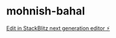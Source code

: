 # mohnish-bahal

[Edit in StackBlitz next generation editor ⚡️](https://stackblitz.com/~/github.com/mohnishbahal/mohnish-bahal)